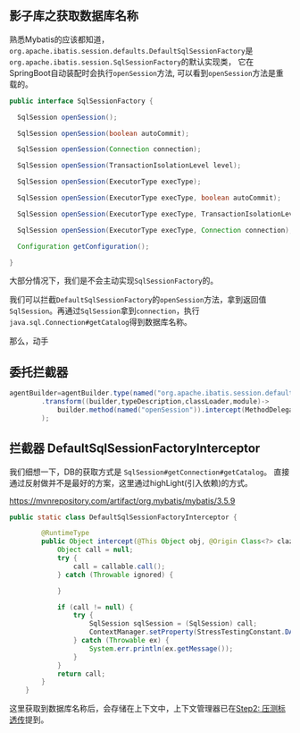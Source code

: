## 影子库之获取数据库名称
熟悉Mybatis的应该都知道，`org.apache.ibatis.session.defaults.DefaultSqlSessionFactory`是`org.apache.ibatis.session.SqlSessionFactory`的默认实现类，
它在SpringBoot自动装配时会执行`openSession`方法, 可以看到`openSession`方法是重载的。

```java
public interface SqlSessionFactory {

  SqlSession openSession();

  SqlSession openSession(boolean autoCommit);

  SqlSession openSession(Connection connection);

  SqlSession openSession(TransactionIsolationLevel level);

  SqlSession openSession(ExecutorType execType);

  SqlSession openSession(ExecutorType execType, boolean autoCommit);

  SqlSession openSession(ExecutorType execType, TransactionIsolationLevel level);

  SqlSession openSession(ExecutorType execType, Connection connection);

  Configuration getConfiguration();

}
```
大部分情况下，我们是不会主动实现`SqlSessionFactory`的。

我们可以拦截`DefaultSqlSessionFactory`的`openSession`方法，拿到返回值`SqlSession`。再通过`SqlSession`拿到`connection`，执行`java.sql.Connection#getCatalog`得到数据库名称。

那么，动手

## 委托拦截器
```java
agentBuilder=agentBuilder.type(named("org.apache.ibatis.session.defaults.DefaultSqlSessionFactory"))
        .transform((builder,typeDescription,classLoader,module)->
            builder.method(named("openSession")).intercept(MethodDelegation.to(new DefaultSqlSessionFactoryInterceptor()))
        );
```

## 拦截器 DefaultSqlSessionFactoryInterceptor
我们细想一下，DB的获取方式是 `SqlSession#getConnection#getCatalog`。
直接通过反射做并不是最好的方案，这里通过highLight(引入依赖)的方式。

https://mvnrepository.com/artifact/org.mybatis/mybatis/3.5.9

```java
public static class DefaultSqlSessionFactoryInterceptor {

        @RuntimeType
        public Object intercept(@This Object obj, @Origin Class<?> clazz, @AllArguments Object[] allArguments, @Origin Method method, @SuperCall Callable<?> callable) {
            Object call = null;
            try {
                call = callable.call();
            } catch (Throwable ignored) {

            }

            if (call != null) {
                try {
                    SqlSession sqlSession = (SqlSession) call;
                    ContextManager.setProperty(StressTestingConstant.DATABASE_NAME_KEY, sqlSession.getConnection().getCatalog());
                } catch (Throwable ex) {
                    System.err.println(ex.getMessage());
                }
            }
            return call;
        }
    }
```
这里获取到数据库名称后，会存储在上下文中，上下文管理器已在[Step2: 压测标透传](/stress_testing_agent/md/stress_flag_transfer.md)提到。

